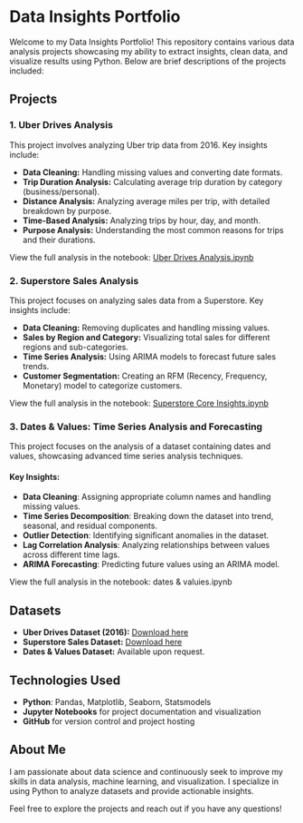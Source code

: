 # Data Insights Portfolio

Welcome to my Data Insights Portfolio! This repository contains various data analysis projects showcasing my ability to extract insights, clean data, and visualize results using Python. Below are brief descriptions of the projects included:

## Projects

### 1. **Uber Drives Analysis**  
This project involves analyzing Uber trip data from 2016. Key insights include:
- **Data Cleaning:** Handling missing values and converting date formats.
- **Trip Duration Analysis:** Calculating average trip duration by category (business/personal).
- **Distance Analysis:** Analyzing average miles per trip, with detailed breakdown by purpose.
- **Time-Based Analysis:** Analyzing trips by hour, day, and month.
- **Purpose Analysis:** Understanding the most common reasons for trips and their durations.

View the full analysis in the notebook: [Uber Drives Analysis.ipynb](https://github.com/Calebbrian/Data-Insights-Portfolio/blob/main/Uber_Drives_Analysis%20.ipynb)

### 2. **Superstore Sales Analysis**  
This project focuses on analyzing sales data from a Superstore. Key insights include:
- **Data Cleaning:** Removing duplicates and handling missing values.
- **Sales by Region and Category:** Visualizing total sales for different regions and sub-categories.
- **Time Series Analysis:** Using ARIMA models to forecast future sales trends.
- **Customer Segmentation:** Creating an RFM (Recency, Frequency, Monetary) model to categorize customers.

View the full analysis in the notebook: [Superstore Core Insights.ipynb](https://github.com/Calebbrian/Data-Insights-Portfolio/blob/main/Superstore_Core_Insights.ipynb)

### 3. **Dates & Values: Time Series Analysis and Forecasting**
This project focuses on the analysis of a dataset containing dates and values, showcasing advanced time series analysis techniques.

#### Key Insights:
- **Data Cleaning**: Assigning appropriate column names and handling missing values.
- **Time Series Decomposition**: Breaking down the dataset into trend, seasonal, and residual components.
- **Outlier Detection**: Identifying significant anomalies in the dataset.
- **Lag Correlation Analysis**: Analyzing relationships between values across different time lags.
- **ARIMA Forecasting**: Predicting future values using an ARIMA model.

View the full analysis in the notebook: dates & valuies.ipynb

## Datasets
- **Uber Drives Dataset (2016):** [Download here](https://github.com/Calebbrian/Data-Insights-Portfolio/blob/main/My%20Uber%20Drives%20-%202016.csv)
- **Superstore Sales Dataset:** [Download here](https://github.com/Calebbrian/Data-Insights-Portfolio/blob/main/SUPERSTORE..xlsx)
- **Dates & Values Dataset:** Available upon request.

## Technologies Used
- **Python**: Pandas, Matplotlib, Seaborn, Statsmodels
- **Jupyter Notebooks** for project documentation and visualization
- **GitHub** for version control and project hosting

## About Me
I am passionate about data science and continuously seek to improve my skills in data analysis, machine learning, and visualization. I specialize in using Python to analyze datasets and provide actionable insights.

Feel free to explore the projects and reach out if you have any questions!

